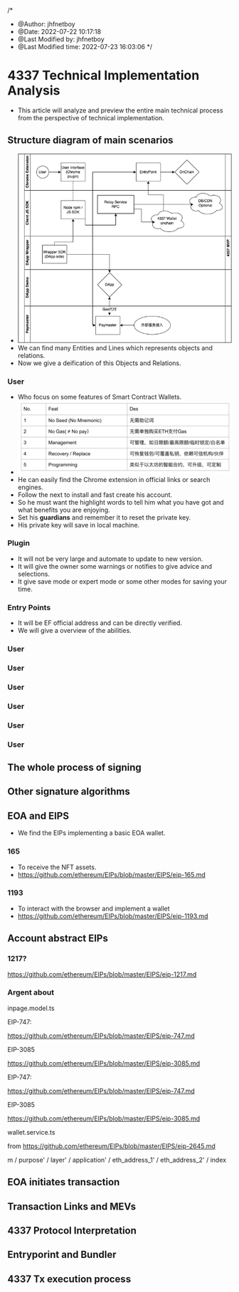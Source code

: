 /*
 * @Author: jhfnetboy 
 * @Date: 2022-07-22 10:17:18 
 * @Last Modified by: jhfnetboy
 * @Last Modified time: 2022-07-23 16:03:06
 */
  
# 4337 Technical Implementation Analysis
+ This article will analyze and preview the entire main technical process from the perspective of technical implementation.
## Structure diagram of main scenarios
+ ![architecture](4337-product-architecture.drawio.png)
+ We can find many Entities and Lines which represents objects and relations.
+ Now we give a deification of this Objects and Relations.
### User
+ Who focus on some features of Smart Contract Wallets.
+ ![features](feats.png)
+ He can easily find the Chrome extension in official links or search engines.
+ Follow the next to install and fast create his account.
+ So he must want the highlight words to tell him what you have got and what benefits you are enjoying.
+ Set his **guardians** and remember it to reset the private key.
+ His private key will save in local machine.
### Plugin
+ It will not be very large and automate to update to new version.
+ It will give the owner some warnings or notifies to give advice and selections.
+ It give save mode or expert mode or some other modes for saving your time.
### Entry Points
+ It will be EF official address and can be directly verified.
+ We will give a overview of the abilities.
### User
### User
### User
### User
### User
### User

## The whole process of signing
## Other signature algorithms
## EOA and EIPS
+ We find the EIPs implementing a basic EOA wallet.
### 165
+ To receive the NFT assets.
+ https://github.com/ethereum/EIPs/blob/master/EIPS/eip-165.md
### 1193
+ To interact with the browser and implement a wallet
+ https://github.com/ethereum/EIPs/blob/master/EIPS/eip-1193.md
## Account abstract EIPs
### 1217?
https://github.com/ethereum/EIPs/blob/master/EIPS/eip-1217.md
### Argent about
inpage.model.ts

EIP-747:

https://github.com/ethereum/EIPs/blob/master/EIPS/eip-747.md

EIP-3085

https://github.com/ethereum/EIPs/blob/master/EIPS/eip-3085.md

EIP-747:

https://github.com/ethereum/EIPs/blob/master/EIPS/eip-747.md

EIP-3085

https://github.com/ethereum/EIPs/blob/master/EIPS/eip-3085.md

wallet.service.ts

from https://github.com/ethereum/EIPs/blob/master/EIPS/eip-2645.md

m / purpose' / layer' / application' / eth_address_1' / eth_address_2' / index

## EOA initiates transaction
## Transaction Links and MEVs
## 4337 Protocol Interpretation
## Entryporint and Bundler
## 4337 Tx execution process
